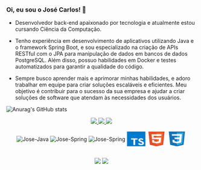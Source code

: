 ### Oi, eu sou o José Carlos!  👋

- Desenvolvedor back-end apaixonado por tecnologia e atualmente estou cursando Ciência da Computação.

- Tenho experiência em desenvolvimento de aplicativos utilizando Java e o framework Spring Boot, e sou especializado na criação de APIs RESTful com o JPA para manipulação de dados em bancos de dados PostgreSQL. Além disso, possuo habilidades em Docker e testes automatizados para garantir a qualidade do código. 

- Sempre busco aprender mais e aprimorar minhas habilidades, e adoro trabalhar em equipe para criar soluções escaláveis e eficientes. Meu objetivo é contribuir para o sucesso da sua empresa e ajudar a criar soluções de software que atendam às necessidades dos usuários.

![Anurag's GitHub stats](https://github-readme-stats-git-masterrstaa-rickstaa.vercel.app/api?username=joosecj&show_icons=true&theme=dracula&include_all_commits=true&count_private=true&show_icons=true)

<div align="center">
  <a href="https://github.com/joosecj">
    
  <img height="180em" src="https://github-readme-stats-git-masterrstaa-rickstaa.vercel.app/api?username=joosecj&show_icons=true&theme=dracula&include_all_commits=true&count_private=true"/>
  <img height="180em" src="https://github-readme-stats-git-masterrstaa-rickstaa.vercel.app/api/top-langs/?username=joosecj&layout=compact&langs_count=7&theme=dracula"/>
   <img height="180em" src="https://github-readme-streak-stats.herokuapp.com?user=joosecj&theme=dracula"/>
  </a>
</div>

<div align="center" style="display: inline_block"><br>
  <img align="center" alt="Jose-Java" height="40" width="50" src="https://cdn.jsdelivr.net/gh/devicons/devicon/icons/java/java-original.svg">
  <img align="center" alt="Jose-Spring" height="40" width="50" src="https://cdn.jsdelivr.net/gh/devicons/devicon/icons/spring/spring-original-wordmark.svg" /> 
  <img img align="center" alt="Jose-Spring" height="40" width="50" src="https://cdn.jsdelivr.net/gh/devicons/devicon/icons/postgresql/postgresql-plain-wordmark.svg" />
  <!--<img align="center" alt="Jose-Js" height="40" width="50" src="https://raw.githubusercontent.com/devicons/devicon/master/icons/javascript/javascript-plain.svg">-->
  <img align="center" alt="Jose-Ts" height="40" width="50" src="https://raw.githubusercontent.com/devicons/devicon/master/icons/typescript/typescript-plain.svg"> 
  <img align="center" alt="Jose-HTML" height="40" width="50" src="https://raw.githubusercontent.com/devicons/devicon/master/icons/html5/html5-original.svg">
  <img align="center" alt="Jose-CSS" height="40" width="50" src="https://raw.githubusercontent.com/devicons/devicon/master/icons/css3/css3-original.svg">  
</div>
 
##

<div align="center">
  <a href = "mailto:josecarloscjj@gmail.com"><img src="https://img.shields.io/badge/-Gmail-%23333?style=for-the-badge&logo=gmail&logoColor=white" target="_blank"></a>
  <a href="https://www.linkedin.com/in/joosecj-dev" target="_blank"><img src="https://img.shields.io/badge/-LinkedIn-%230077B5?style=for-the-badge&logo=linkedin&logoColor=white" target="_blank"></a> 
</div>
 

